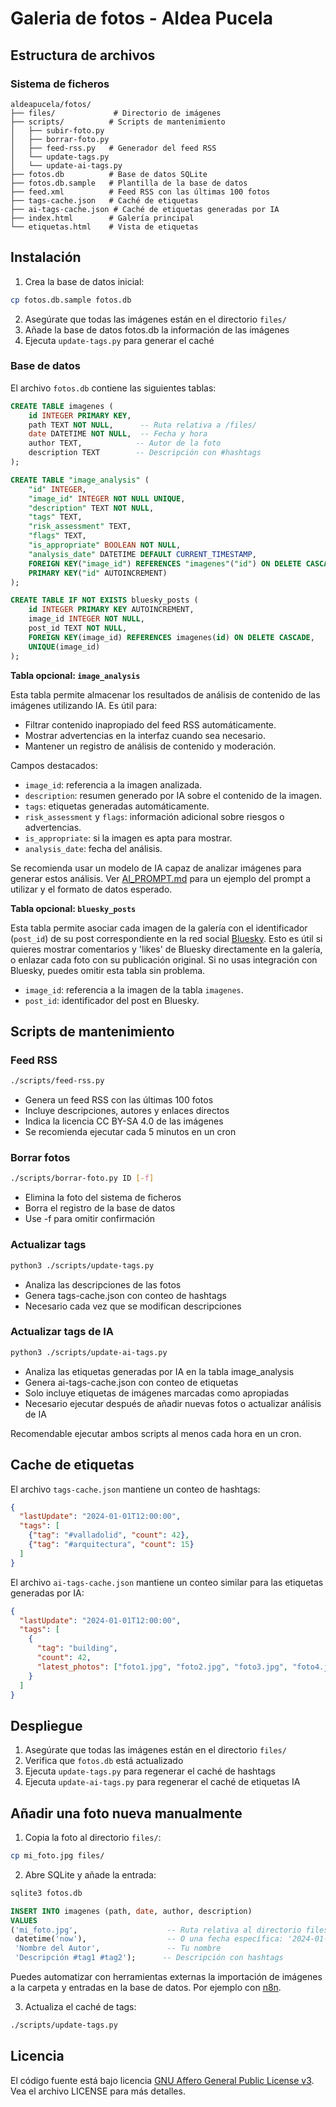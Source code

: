 # Galeria de fotos - Aldea Pucela

## Estructura de archivos

### Sistema de ficheros
```
aldeapucela/fotos/
├── files/             # Directorio de imágenes
├── scripts/          # Scripts de mantenimiento
│   ├── subir-foto.py
│   ├── borrar-foto.py
│   ├── feed-rss.py   # Generador del feed RSS
│   └── update-tags.py
│   └── update-ai-tags.py
├── fotos.db          # Base de datos SQLite
├── fotos.db.sample   # Plantilla de la base de datos
├── feed.xml          # Feed RSS con las últimas 100 fotos
├── tags-cache.json   # Caché de etiquetas
├── ai-tags-cache.json # Caché de etiquetas generadas por IA
├── index.html        # Galería principal
└── etiquetas.html    # Vista de etiquetas
```

## Instalación

1. Crea la base de datos inicial:
```bash
cp fotos.db.sample fotos.db
```

2. Asegúrate que todas las imágenes están en el directorio `files/`
3. Añade la base de datos fotos.db la información de las imágenes
4. Ejecuta `update-tags.py` para generar el caché

### Base de datos
El archivo `fotos.db` contiene las siguientes tablas:

```sql
CREATE TABLE imagenes (
    id INTEGER PRIMARY KEY,
    path TEXT NOT NULL,      -- Ruta relativa a /files/
    date DATETIME NOT NULL,  -- Fecha y hora
    author TEXT,            -- Autor de la foto
    description TEXT        -- Descripción con #hashtags
);

CREATE TABLE "image_analysis" (
    "id" INTEGER,
    "image_id" INTEGER NOT NULL UNIQUE,
    "description" TEXT NOT NULL,
    "tags" TEXT,
    "risk_assessment" TEXT,
    "flags" TEXT,
    "is_appropriate" BOOLEAN NOT NULL,
    "analysis_date" DATETIME DEFAULT CURRENT_TIMESTAMP,
    FOREIGN KEY("image_id") REFERENCES "imagenes"("id") ON DELETE CASCADE,
    PRIMARY KEY("id" AUTOINCREMENT)
);

CREATE TABLE IF NOT EXISTS bluesky_posts (
    id INTEGER PRIMARY KEY AUTOINCREMENT,
    image_id INTEGER NOT NULL,
    post_id TEXT NOT NULL,
    FOREIGN KEY(image_id) REFERENCES imagenes(id) ON DELETE CASCADE,
    UNIQUE(image_id)
);
```

**Tabla opcional: `image_analysis`**

Esta tabla permite almacenar los resultados de análisis de contenido de las imágenes utilizando IA. Es útil para:

- Filtrar contenido inapropiado del feed RSS automáticamente.
- Mostrar advertencias en la interfaz cuando sea necesario.
- Mantener un registro de análisis de contenido y moderación.

Campos destacados:
- `image_id`: referencia a la imagen analizada.
- `description`: resumen generado por IA sobre el contenido de la imagen.
- `tags`: etiquetas generadas automáticamente.
- `risk_assessment` y `flags`: información adicional sobre riesgos o advertencias.
- `is_appropriate`: si la imagen es apta para mostrar.
- `analysis_date`: fecha del análisis.

Se recomienda usar un modelo de IA capaz de analizar imágenes para generar estos análisis. Ver [AI_PROMPT.md](AI_PROMPT.md) para un ejemplo del prompt a utilizar y el formato de datos esperado.

**Tabla opcional: `bluesky_posts`**

Esta tabla permite asociar cada imagen de la galería con el identificador (`post_id`) de su post correspondiente en la red social [Bluesky](https://bsky.app/). Esto es útil si quieres mostrar comentarios y 'likes' de Bluesky directamente en la galería, o enlazar cada foto con su publicación original. Si no usas integración con Bluesky, puedes omitir esta tabla sin problema.

- `image_id`: referencia a la imagen de la tabla `imagenes`.
- `post_id`: identificador del post en Bluesky.

## Scripts de mantenimiento

### Feed RSS
```bash
./scripts/feed-rss.py
```
- Genera un feed RSS con las últimas 100 fotos
- Incluye descripciones, autores y enlaces directos
- Indica la licencia CC BY-SA 4.0 de las imágenes
- Se recomienda ejecutar cada 5 minutos en un cron

### Borrar fotos
```bash
./scripts/borrar-foto.py ID [-f]
```
- Elimina la foto del sistema de ficheros
- Borra el registro de la base de datos
- Use -f para omitir confirmación

### Actualizar tags
```bash
python3 ./scripts/update-tags.py
```
- Analiza las descripciones de las fotos
- Genera tags-cache.json con conteo de hashtags
- Necesario cada vez que se modifican descripciones

### Actualizar tags de IA
```bash
python3 ./scripts/update-ai-tags.py
```
- Analiza las etiquetas generadas por IA en la tabla image_analysis
- Genera ai-tags-cache.json con conteo de etiquetas
- Solo incluye etiquetas de imágenes marcadas como apropiadas
- Necesario ejecutar después de añadir nuevas fotos o actualizar análisis de IA

Recomendable ejecutar ambos scripts al menos cada hora en un cron.

## Cache de etiquetas

El archivo `tags-cache.json` mantiene un conteo de hashtags:

```json
{
  "lastUpdate": "2024-01-01T12:00:00",
  "tags": [
    {"tag": "#valladolid", "count": 42},
    {"tag": "#arquitectura", "count": 15}
  ]
}
```

El archivo `ai-tags-cache.json` mantiene un conteo similar para las etiquetas generadas por IA:

```json
{
  "lastUpdate": "2024-01-01T12:00:00",
  "tags": [
    {
      "tag": "building",
      "count": 42,
      "latest_photos": ["foto1.jpg", "foto2.jpg", "foto3.jpg", "foto4.jpg"]
    }
  ]
}
```

## Despliegue

1. Asegúrate que todas las imágenes están en el directorio `files/`
2. Verifica que `fotos.db` está actualizado
3. Ejecuta `update-tags.py` para regenerar el caché de hashtags
4. Ejecuta `update-ai-tags.py` para regenerar el caché de etiquetas IA

## Añadir una foto nueva manualmente

1. Copia la foto al directorio `files/`:
```bash
cp mi_foto.jpg files/
```

2. Abre SQLite y añade la entrada:
```bash
sqlite3 fotos.db
```

```sql
INSERT INTO imagenes (path, date, author, description) 
VALUES 
('mi_foto.jpg',                    -- Ruta relativa al directorio files/
 datetime('now'),                  -- O una fecha específica: '2024-01-15 14:30:00'
 'Nombre del Autor',               -- Tu nombre
 'Descripción #tag1 #tag2');      -- Descripción con hashtags
```

Puedes automatizar con herramientas externas la importación de imágenes a la carpeta y entradas en la base de datos. Por ejemplo con [n8n](https://n8n.io/).

3. Actualiza el caché de tags:
```bash
./scripts/update-tags.py
```

## Licencia
El código fuente está bajo licencia [GNU Affero General Public License v3](LICENSE). Vea el archivo LICENSE para más detalles.